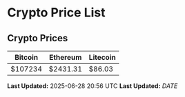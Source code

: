 # Crypto Price List

## Crypto Prices
| Bitcoin | Ethereum | Litecoin |
| ------- | -------- | -------- |
| $107234 | $2431.31 | $86.03 |
**Last Updated:** 2025-06-28 20:56 UTC
**Last Updated:** $DATE$
